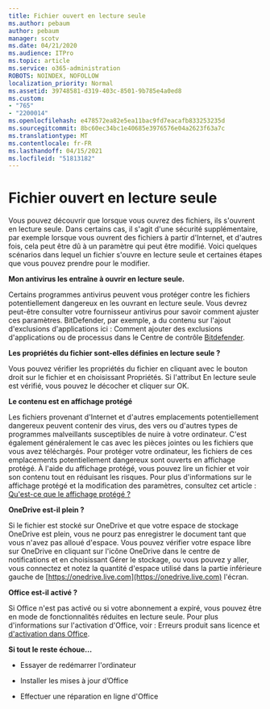 ```yaml
---
title: Fichier ouvert en lecture seule
ms.author: pebaum
author: pebaum
manager: scotv
ms.date: 04/21/2020
ms.audience: ITPro
ms.topic: article
ms.service: o365-administration
ROBOTS: NOINDEX, NOFOLLOW
localization_priority: Normal
ms.assetid: 39748581-d319-403c-8501-9b785e4a0ed8
ms.custom:
- "765"
- "2200014"
ms.openlocfilehash: e478572ea82e5ea11bac9fd7eacafb833253235d
ms.sourcegitcommit: 8bc60ec34bc1e40685e3976576e04a2623f63a7c
ms.translationtype: MT
ms.contentlocale: fr-FR
ms.lasthandoff: 04/15/2021
ms.locfileid: "51813182"
---
```

# <a name="file-open-read-only"></a>Fichier ouvert en lecture seule

Vous pouvez découvrir que lorsque vous ouvrez des fichiers, ils s'ouvrent en lecture seule. Dans certains cas, il s'agit d'une sécurité supplémentaire, par exemple lorsque vous ouvrent des fichiers à partir d'Internet, et d'autres fois, cela peut être dû à un paramètre qui peut être modifié. Voici quelques scénarios dans lequel un fichier s'ouvre en lecture seule et certaines étapes que vous pouvez prendre pour le modifier.
  
 **Mon antivirus les entraîne à ouvrir en lecture seule.**
  
Certains programmes antivirus peuvent vous protéger contre les fichiers potentiellement dangereux en les ouvrant en lecture seule. Vous devrez peut-être consulter votre fournisseur antivirus pour savoir comment ajuster ces paramètres. BitDefender, par exemple, a du contenu sur l'ajout d'exclusions d'applications ici : Comment ajouter des exclusions d'applications ou de processus dans le Centre de contrôle [Bitdefender](https://aka.ms/AA6098i).
  
 **Les propriétés du fichier sont-elles définies en lecture seule ?**
  
Vous pouvez vérifier les propriétés du fichier en cliquant avec le bouton droit sur le fichier et en choisissant Propriétés. Si l'attribut En lecture seule est vérifié, vous pouvez le décocher et cliquer sur OK.
  
 **Le contenu est en affichage protégé**
  
Les fichiers provenant d'Internet et d'autres emplacements potentiellement dangereux peuvent contenir des virus, des vers ou d'autres types de programmes malveillants susceptibles de nuire à votre ordinateur. C'est également généralement le cas avec les pièces jointes ou les fichiers que vous avez téléchargés. Pour protéger votre ordinateur, les fichiers de ces emplacements potentiellement dangereux sont ouverts en affichage protégé. À l'aide du affichage protégé, vous pouvez lire un fichier et voir son contenu tout en réduisant les risques. Pour plus d'informations sur le affichage protégé et la modification des paramètres, consultez cet article : [Qu'est-ce que le affichage protégé ?](https://support.office.com/article/d6f09ac7-e6b9-4495-8e43-2bbcdbcb6653)
  
 **OneDrive est-il plein ?**
  
Si le fichier est stocké sur OneDrive et que votre espace de stockage OneDrive est plein, vous ne pourz pas enregistrer le document tant que vous n'avez pas alloué d'espace. Vous pouvez vérifier votre espace libre sur OneDrive en cliquant sur l'icône OneDrive dans le centre de notifications et en choisissant Gérer le stockage, ou vous pouvez y aller, vous connectez et notez la quantité d'espace utilisé dans la partie inférieure gauche de [https://onedrive.live.com](https://onedrive.live.com) l'écran.
  
 **Office est-il activé ?**
  
Si Office n'est pas activé ou si votre abonnement a expiré, vous pouvez être en mode de fonctionnalités réduites en lecture seule. Pour plus d'informations sur l'activation d'Office, voir : Erreurs produit sans licence et [d'activation dans Office](https://support.office.com/article/0d23d3c0-c19c-4b2f-9845-5344fedc4380).
  
 **Si tout le reste échoue...**
  
- Essayer de redémarrer l'ordinateur
    
- Installer les mises à jour d’Office
    
- Effectuer une réparation en ligne d'Office
    

